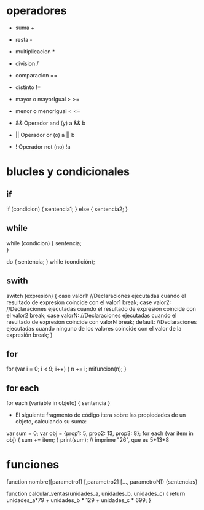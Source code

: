 # operadores

- suma                    +  
- resta                   -
- multiplicacion           *
- division                /

- comparacion             ==
- distinto                !=
- mayor o mayorIgual      > >=
- menor o menorIgual      < <=

- &&	Operador and (y)	a && b
- ||	Operador or (o)	a || b
- !	Operador not (no)	!a


# blucles y condicionales
## if
if (condicion) {
    sentencia1;
} else {
    sentencia2;
}
## while
while (condicion)
{
    sentencia;    
}

do
{
    sentencia;
}
while (condición);
## swith
switch (expresión) {
    case valor1:
      //Declaraciones ejecutadas cuando el resultado de expresión coincide con el valor1
      break;
    case valor2:
      //Declaraciones ejecutadas cuando el resultado de expresión coincide con el valor2
      break;
    case valorN:
      //Declaraciones ejecutadas cuando el resultado de expresión coincide con valorN
      break;
    default:
      //Declaraciones ejecutadas cuando ninguno de los valores coincide con el valor de la expresión
      break;
}   

## for
for (var i = 0; i < 9; i++) {
    n += i;
    mifuncion(n);
}
## for each
for each (variable in objeto)
{
    sentencia
}

- El siguiente fragmento de código itera sobre las propiedades de un objeto, calculando su suma:

var sum = 0;
var obj = {prop1: 5, prop2: 13, prop3: 8};
for each (var item in obj) {
  sum += item;
}
print(sum); // imprime "26", que es 5+13+8

# funciones

function nombre([parametro1] [,parametro2] [..., parametroN]) {sentencias}

function calcular_ventas(unidades_a, unidades_b, unidades_c) {
    return unidades_a*79 + unidades_b * 129 + unidades_c * 699;
}